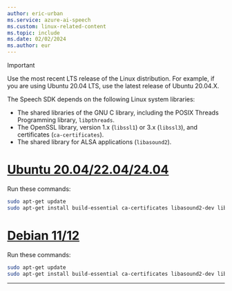 ```yaml
---
author: eric-urban
ms.service: azure-ai-speech
ms.custom: linux-related-content
ms.topic: include
ms.date: 02/02/2024
ms.author: eur
---
```


> [!IMPORTANT]
> Use the most recent LTS release of the Linux distribution. For example, if you are using Ubuntu 20.04 LTS, use the latest release of Ubuntu 20.04.X.

The Speech SDK depends on the following Linux system libraries:

- The shared libraries of the GNU C library, including the POSIX Threads Programming library, `libpthreads`.
- The OpenSSL library, version 1.x (`libssl1`) or 3.x (`libssl3`), and certificates (`ca-certificates`).
- The shared library for ALSA applications (`libasound2`).

# [Ubuntu 20.04/22.04/24.04](#tab/ubuntu)

Run these commands:

```Bash
sudo apt-get update
sudo apt-get install build-essential ca-certificates libasound2-dev libssl-dev wget
```

# [Debian 11/12](#tab/debian)

Run these commands:

```Bash
sudo apt-get update
sudo apt-get install build-essential ca-certificates libasound2-dev libssl-dev wget
```

---

